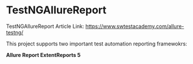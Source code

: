 # TestNGAllureReport
TestNGAllureReport
Article Link: https://www.swtestacademy.com/allure-testng/

This project supports two important test automation reporting framewokrs:

**Allure Report
ExtentReports 5**
